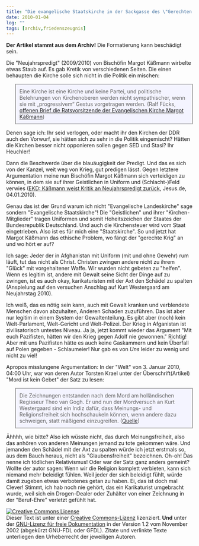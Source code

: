 ```yaml
---
title: "Die evangelische Staatskirche in der Sackgasse des \"Gerechten Kriegs\"."
date: 2010-01-04
log: ""
tags: [archiv,friedenszeugnis]
---
```

**Der Artikel stammt aus dem Archiv!** Die Formatierung kann beschädigt sein.

Die "Neujahrspredigt" (2009/2010) von Bischöfin Margot Käßmann wirbelte etwas Staub auf. Es gab Kretik von verschiedenen Seiten. Die einen behaupten die Kirche solle sich nicht in die Politik ein mischen:

<blockquote width=80%; style="padding:10px; background:#f4f4ff; border: 2px solid #999; border-right-width: 2px">
Eine Kirche ist eine Kirche und keine Partei, und politische Belehrungen von Kirchenoberen werden nicht sympathischer, wenn sie mit „progressivem“ Gestus vorgetragen werden. (Ralf Fücks, <a href="http://www.welt.de/politik/deutschland/article5699753/Wider-die-Kaessmannschen-Afghanistan-Banalitaeten.html#reqRSS">offenen Brief die Ratsvorsitzende der Evangelischen Kirche Margot Käßmann</a>)
</blockquote>
<!--break-->
Denen sage ich: Ihr seid verlogen, oder macht ihr den Kirchen der DDR auch den Vorwurf, sie hätten sich zu sehr in die Politik eingemischt? Hätten die Kirchen besser nicht opponieren sollen gegen SED und Stasi? Ihr Heuchler! 

Dann die Beschwerde über die blauäugigkeit der Predigt. Und das es sich von der Kanzel, weit weg von Krieg, gut predigen lässt. Gegen letztere Argumentation meine nun Bischöfin Margot Käßmann sich verteidigen zu können, in dem sie auf ihrer Geistlichen in Uniform und (Schlacht-)Feld verwies (<a href="http://www.jesus.de/index.php?id=885&no_cache=1&tx_ttnews[tt_news]=161320">EKD: Käßmann weist Kritik an Neujahrspredigt zurück</a>, Jesus.de, 04.01.2010). 

Genau das ist der Grund warum ich nicht "Evangelische Landeskirche" sage sondern "Evangelische Staatskirche"! Die "Geistlichen" und ihrer "Kirchen-Mitglieder" tragen Uniformen und somit Hoheitszeichen der Staates der Bundesrepublik Deutschland. Und auch die Kirchensteuer wird vom Staat eingetrieben. Also ist es für mich eine "Staatskirche". So und jetzt hat Margot Käßmann das ethische Problem, wo fängt der "gerechte Krig" an und wo hört er auf? 

Ich sage: Jeder der in Afghanistan mit Uniform (mit und ohne Gewehr) rum läuft, tut das nicht als Christ. Christen zwingen andere nicht zu ihrem "Glück" mit vorgehaltener Waffe. Wir wurden nicht gebeten zu "helfen". Wenn es legitim ist, andere mit Gewalt seine Sicht der Dinge auf zu zwingen, ist es auch okay, karikaturisten mit der Axt den Schädel zu spalten (Anspielung auf den versuchen Anschlag auf Kurt Westergaard am Neujahrstag 2010).

Ich weiß, das es nötig sein kann, auch mit Gewalt kranken und verblendete Menschen davon abzuhalten, Anderen Schaden zuzuführen. Das ist aber nur legitim in einem System der Gewaltenteilung. Es gibt aber (noch) kein Welt-Parlament, Welt-Gericht und Welt-Polizei. Der Krieg in Afganistan ist zivilisatorisch untestes Niveau. Ja ja, jetzt kommt wieder das Argument "Mit euch Pazifisten, hätten wir den Krieg gegen Adolf nie gewonnen." Richtig! Aber mit uns Pazifisten hätte es auch keine Gaskammern und kein Überfall auf Polen gegeben - Schlaumeier! Nur gab es von <i>Uns</i> leider zu wenig und nicht zu viel!

Apropos misslungene Argumentation: In der "Welt" von 3. Januar 2010, 04:00 Uhr, war von deren Autor Torsten Krael unter der Überschrift(Artikel) "Mord ist kein Gebet" der Satz zu lesen:

<blockquote width=80%; style="padding:10px; background:#f4f4ff; border: 2px solid #999; border-right-width: 2px">
Die Zeichnungen entstanden nach dem Mord am holländischen Regisseur Theo van Gogh. Er und nun der Mordversuch an Kurt Westergaard sind ein Indiz dafür, dass Meinungs- und Religionsfreiheit sich hochschaukeln können, wenn andere dazu schweigen, statt mäßigend einzugreifen.  (<a href="http://www.welt.de/satire/article160377/Irrsinn_aktuell.html">Quelle</a>)
</blockquote>


Ähhhh, wie bitte? Also ich wüsste nicht, das durch Meinungsfreiheit, also das anhören von anderen Meinungen jemand zu tote gekommen wäre. Und jemanden den Schädel mit der Axt zu spalten würde ich jetzt erstmals so, aus dem Bauch heraus, nicht als "Glaubensfreiheit" bezeichnen. Oh-oh! Das nenne ich tödlichen Relativismus! Oder war der Satz ganz anders gemeint? Wollte der autor sagen: Wenn wir die Religion komplett verbieten, kann sich niemand mehr beleidigt fühlen. Weil jeder der sich beleidigt fühlt, würde damit zugeben etwas verbotenes getan zu haben. Ei, das ist doch mal Clever! Stimmt, ich hab noch nie gehört, das ein Karikaturist umgebracht wurde, weil sich ein Drogen-Dealer oder Zuhälter von einer Zeichnung in der "Beruf-Ehre" verletzt gefühlt hat. 



 <a rel="license" href="http://creativecommons.org/licenses/by-sa/3.0/de/"><img alt="Creative Commons License" style="border-width:0" src="http://i.creativecommons.org/l/by-sa/3.0/de/88x31.png" /></a><br />Dieser <span xmlns:dc="http://purl.org/dc/elements/1.1/" href="http://purl.org/dc/dcmitype/Text" rel="dc:type">Text</span> ist unter einer <a rel="license" href="http://creativecommons.org/licenses/by-sa/3.0/de/">Creative Commons-Lizenz</a> lizenziert. **Und** unter der <a href="http://de.wikipedia.org/wiki/GFDL">GNU-Lizenz für freie Dokumentation</a> in der Version 1.2 vom November 2002 (abgekürzt GNU-FDL oder GFDL). Zitate und verlinkte Texte unterliegen den Urheberrecht der jeweiligen Autoren.
